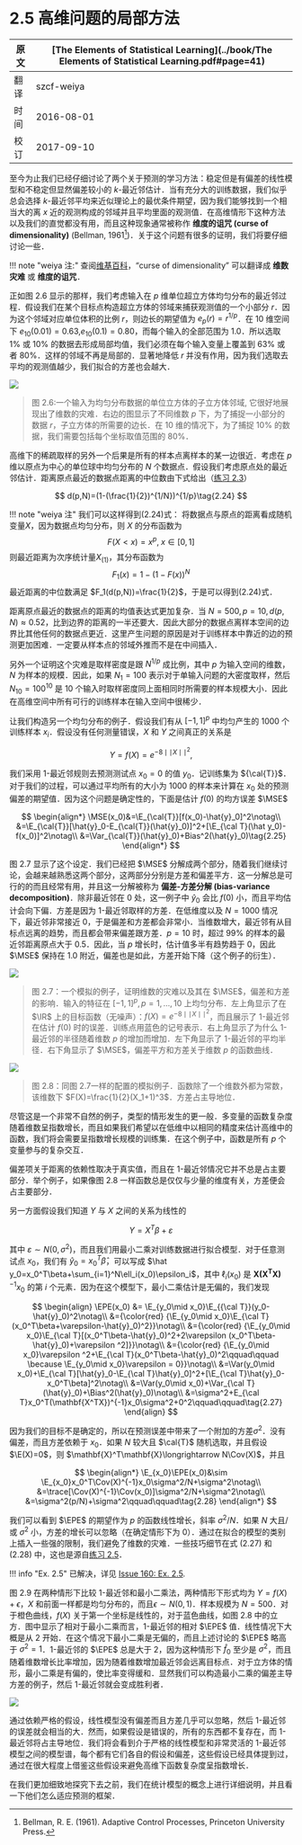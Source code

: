 # 2.5 高维问题的局部方法

原文     | [The Elements of Statistical Learning](../book/The Elements of Statistical Learning.pdf#page=41)
      ---|---
翻译     | szcf-weiya
时间     | 2016-08-01
校订   |  2017-09-10

至今为止我们已经仔细讨论了两个关于预测的学习方法：稳定但是有偏差的线性模型和不稳定但显然偏差较小的 $k$-最近邻估计．当有充分大的训练数据，我们似乎总会选择 $k$-最近邻平均来近似理论上的最优条件期望，因为我们能够找到一个相当大的离 $x$ 近的观测构成的邻域并且平均里面的观测值．在高维情形下这种方法以及我们的直觉都没有用，而且这种现象通常被称作 **维度的诅咒 (curse of dimensionality)** (Bellman, 1961[^1])．关于这个问题有很多的证明，我们将要仔细讨论一些．

!!! note "weiya 注:"
    查阅[维基百科](https://zh.wikipedia.org/wiki/%E7%BB%B4%E6%95%B0%E7%81%BE%E9%9A%BE)，“curse of dimensionality” 可以翻译成 **维数灾难** 或 **维度的诅咒**．

[^1]: Bellman, R. E. (1961). Adaptive Control Processes, Princeton University Press.

正如图 2.6 显示的那样，我们考虑输入在 $p$ 维单位超立方体均匀分布的最近邻过程．假设我们在某个目标点构造超立方体的邻域来捕获观测值的一个小部分 $r$．因为这个邻域对应单位体积的比例 $r$，则边长的期望值为 $e_p(r)=r^{1/p}$．在 $10$ 维空间下 $e_{10}(0.01)=0.63$,$e_{10}(0.1)=0.80$，而每个输入的全部范围为 $1.0$．所以选取 $1\%$ 或 $10\%$ 的数据去形成局部均值，我们必须在每个输入变量上覆盖到 $63\%$ 或者 $80\%$．这样的邻域不再是局部的．显著地降低 $r$ 并没有作用，因为我们选取去平均的观测值越少，我们拟合的方差也会越大．

![](../img/02/fig2.6.png)

> 图 2.6:一个输入为均匀分布数据的单位立方体的子立方体邻域, 它很好地展现出了维数的灾难．右边的图显示了不同维数 $p$ 下，为了捕捉一小部分的数据 $r$，子立方体的所需要的边长．在 $10$ 维的情况下，为了捕捉 $10\%$ 的数据，我们需要包括每个坐标取值范围的 $80\%$．

高维下的稀疏取样的另外一个后果是所有的样本点离样本的某一边很近．考虑在 $p$ 维以原点为中心的单位球中均匀分布的 $N$ 个数据点．假设我们考虑原点处的最近邻估计．距离原点最近的数据点距离的中位数由下式给出（[练习 2.3](https://github.com/szcf-weiya/ESL-CN/issues/60)）

$$
d(p,N)=(1-(\frac{1}{2})^{1/N})^{1/p}\tag{2.24}
$$

!!! note "weiya 注"
    我们可以这样得到(2.24)式：
    将数据点与原点的距离看成随机变量$X$，因为数据点均匀分布，则 $X$ 的分布函数为
    $$
    F(X < x)=x^p, \; x\in [0,1]
    $$
    则最近距离为次序统计量$X_{(1)}$，其分布函数为
    $$
    F_1(x)=1-(1-F(x))^N
    $$
    最近距离的中位数满足 $F_1(d(p,N))=\frac{1}{2}$，于是可以得到(2.24)式．

距离原点最近的数据点的距离的均值表达式更加复杂．当 $N=500,p=10,d(p,N)\approx 0.52$，比到边界的距离的一半还要大．因此大部分的数据点离样本空间的边界比其他任何的数据点更近．这里产生问题的原因是对于训练样本中靠近的边的预测更加困难．一定要从样本点的邻域外推而不是在中间插入．

另外一个证明这个灾难是取样密度是跟 $N^{1/p}$ 成比例，其中 $p$ 为输入空间的维数，$N$ 为样本的规模．因此，如果 $N_1=100$ 表示对于单输入问题的大密度取样，然后 $N_{10}=100^{10}$ 是 $10$ 个输入时取样密度同上面相同时所需要的样本规模大小．因此在高维空间中所有可行的训练样本在输入空间中很稀少．

让我们构造另一个均匀分布的例子．假设我们有从 $[-1,1]^p$ 中均匀产生的 $1000$ 个训练样本 $x_i$．假设没有任何测量错误，$X$ 和 $Y$ 之间真正的关系是

$$
Y = f(X) = e^{−8\mid \mid X\mid \mid ^2},
$$

我们采用 $1$-最近邻规则去预测测试点 $x_0=0$ 的值 $y_0$．记训练集为 ${\cal{T}}$．对于我们的过程，可以通过平均所有的大小为 $1000$ 的样本来计算在 $x_0$ 处的预测偏差的期望值．因为这个问题是确定性的，下面是估计 $f(0)$ 的均方误差 $\MSE$

$$
\begin{align*}
\MSE(x_0)&=\E_{\cal{T}}[f(x_0)-\hat{y}_0]^2\notag\\
&=\E_{\cal{T}}[\hat{y}_0-E_{\cal{T}}(\hat{y}_0)]^2+[\E_{\cal T}(\hat y_0)-f(x_0)]^2\notag\\
&=\Var_{\cal{T}}(\hat{y}_0)+Bias^2(\hat{y}_0)\tag{2.25}
\end{align*}
$$

图 2.7 显示了这个设定．我们已经把 $\MSE$ 分解成两个部分，随着我们继续讨论，会越来越熟悉这两个部分，这两部分分别是方差和偏差平方．这一分解总是可行的的而且经常有用，并且这一分解被称为 **偏差-方差分解 (bias-variance decomposition)**．除非最近邻在 $0$ 处，这一例子中 $\hat{y}_0$ 会比 $f(0)$ 小，而且平均估计会向下偏．方差是因为 $1$-最近邻取样的方差．在低维度以及 $N=1000$ 情况下，最近邻非常接近 $0$，于是偏差和方差都会非常小．当维数增大，最近邻有从目标点远离的趋势，而且都会带来偏差跟方差．$p=10$ 时，超过 $99\%$ 的样本的最近邻距离原点大于 $0.5$．因此，当 $p$ 增长时，估计值多半有趋势趋于 $0$，因此 $\MSE$ 保持在 $1.0$ 附近，偏差也是如此，方差开始下降（这个例子的衍生）．

![](../img/02/fig2.7.png)

> 图 2.7：一个模拟的例子，证明维数的灾难以及其在 $\MSE$，偏差和方差的影响．输入的特征在 $[-1,1]^p,p=1,\ldots,10$ 上均匀分布．左上角显示了在 $\IR$ 上的目标函数（无噪声）：$f(X)=e^{-8\mid \mid X\mid \mid ^2}$，而且展示了 $1$-最近邻在估计 $f(0)$ 时的误差．训练点用蓝色的记号表示．右上角显示了为什么 $1$-最近邻的半径随着维数 $p$ 的增加而增加．左下角显示了 $1$-最近邻的平均半径．右下角显示了 $\MSE$，偏差平方和方差关于维数 $p$ 的函数曲线．

![](../img/02/fig2.8.png)

> 图 2.8：同图 2.7一样的配置的模拟例子．函数除了一个维数外都为常数，该维数下 $F(X)=\frac{1}{2}(X_1+1)^3$．方差占主导地位．

尽管这是一个非常不自然的例子，类型的情形发生的更一般．多变量的函数复杂度随着维数呈指数增长，而且如果我们希望以在低维中以相同的精度来估计高维中的函数，我们将会需要呈指数增长规模的训练集．在这个例子中，函数是所有 $p$ 个变量参与的复杂交互．

偏差项关于距离的依赖性取决于真实值，而且在 $1$-最近邻情况它并不总是占主要部分．举个例子，如果像图 2.8 一样函数总是仅仅与少量的维度有关，方差便会占主要部分．

另一方面假设我们知道 $Y$ 与 $X$ 之间的关系为线性的

$$
Y = X^T\beta + \varepsilon\tag{2.26}
$$

其中 $\varepsilon \sim N(0,\sigma^2)$，而且我们用最小二乘对训练数据进行拟合模型．对于任意测试点 $x_0$，我们有 $\hat y_0=x_0^T\hat{\beta}$，可以写成 $\hat y_0=x_0^T\beta+\sum_{i=1}^N\ell_i(x_0)\epsilon_i$，其中 $\ell_i(x_0)$ 是 ${\mathbf{X(X^TX)}}^{-1}x_0$ 的第 $i$ 个元素．因为在这个模型下，最小二乘估计是无偏的，我们发现

$$
\begin{align}
\EPE(x_0) &= \E_{y_0\mid x_0}\E_{{\cal T}}(y_0-\hat{y}_0)^2\notag\\
&={\color{red} {\E_{y_0\mid x_0}\E_{\cal T}(x_0^T\beta+\varepsilon-\hat{y}_0)^2}}\notag\\
&={\color{red} {\E_{y_0\mid x_0}\E_{\cal T}[(x_0^T\beta-\hat{y}_0)^2+2\varepsilon (x_0^T\beta-\hat{y}_0)+\varepsilon ^2]}}\notag\\
&={\color{red} {\E_{y_0\mid x_0}\varepsilon ^2+\E_{\cal T}(x_0^T\beta-\hat{y}_0)^2\qquad\qquad \because \E_{y_0\mid x_0}\varepsilon = 0}}\notag\\
&=\Var(y_0\mid x_0)+\E_{\cal T}[\hat{y}_0-\E_{\cal T}\hat{y}_0]^2+[\E_{\cal T}\hat{y}_0-x_0^T\beta]^2\notag\\
&=\Var(y_0\mid x_0)+\Var_{\cal T}(\hat{y}_0)+\Bias^2(\hat{y}_0)\notag\\
&=\sigma^2+E_{\cal T}x_0^T(\mathbf{X^TX})^{-1}x_0\sigma^2+0^2\qquad\qquad\tag{2.27}
\end{align}
$$

因为我们的目标不是确定的，所以在预测误差中带来了一个附加的方差$\sigma^2$．没有偏差，而且方差依赖于 $x_0$．如果 $N$ 较大且 $\cal{T}$ 随机选取，并且假设 $\E(X)=0$，则 $\mathbf{X}^T\mathbf{X}\longrightarrow N\Cov(X)$，并且

$$
\begin{align*}
\E_{x_0}\EPE(x_0)&\sim \E_{x_0}x_0^T\Cov(X)^{-1}x_0\sigma^2/N+\sigma^2\notag\\
&=\trace[\Cov(X)^{-1}\Cov(x_0)]\sigma^2/N+\sigma^2\notag\\
&=\sigma^2(p/N)+\sigma^2\qquad\qquad\tag{2.28}
\end{align*}
$$

我们可以看到 $\EPE$ 的期望作为 $p$ 的函数线性增长，斜率 $\sigma^2/N$．如果 $N$ 大且/或 $\sigma^2$ 小，方差的增长可以忽略（在确定情形下为 $0$）．通过在拟合的模型的类别上插入一些强的限制，我们避免了维数的灾难．一些技巧细节在式 $(2.27)$ 和 $(2.28)$ 中，这也是源自[练习 2.5](https://github.com/szcf-weiya/ESL-CN/issues/160)．

!!! info "Ex. 2.5"
    已解决，详见 [Issue 160: Ex. 2.5](https://github.com/szcf-weiya/ESL-CN/issues/160).

图 2.9 在两种情形下比较 $1$-最近邻和最小二乘法，两种情形下形式均为 $Y=f(X)+\epsilon$，$X$ 和前面一样都是均匀分布的，而且$\epsilon\sim N(0,1)$．样本规模为 $N=500$．对于橙色曲线，$f(X)$ 关于第一个坐标是线性的，对于蓝色曲线，如图 2.8 中的立方．图中显示了相对于最小二乘而言，$1$-最近邻的相对 $\EPE$ 值．线性情况下大概是从 $2$ 开始．在这个情况下最小二乘是无偏的，而且上述讨论的 $\EPE$ 略高于 $\sigma^2=1$．$1$-最近邻的 $\EPE$ 总是大于 $2$，因为这种情形下 $\hat{f}_0$ 至少是 $\sigma^2$，而且随着维数增长比率增加，因为随着维数增加最近邻会远离目标点．对于立方体的情形，最小二乘是有偏的，使比率变得缓和．显然我们可以构造最小二乘的偏差主导方差的例子，然后 $1$-最近邻就会变成胜利者．

![](../img/02/fig2.9.png)

通过依赖严格的假设，线性模型没有偏差而且方差几乎可以忽略，然后 $1$-最近邻的误差就会相当的大．然而，如果假设是错误的，所有的东西都不复存在，而 $1$-最近邻将占主导地位．我们将会看到介于严格的线性模型和非常灵活的 $1$-最近邻模型之间的模型谱，每个都有它们各自的假设和偏差，这些假设已经具体提到过，通过在很大程度上借鉴这些假设来避免高维下函数复杂度呈指数增长．

在我们更加细致地探究下去之前，我们在统计模型的概念上进行详细说明，并且看一下他们怎么适应预测的框架．
